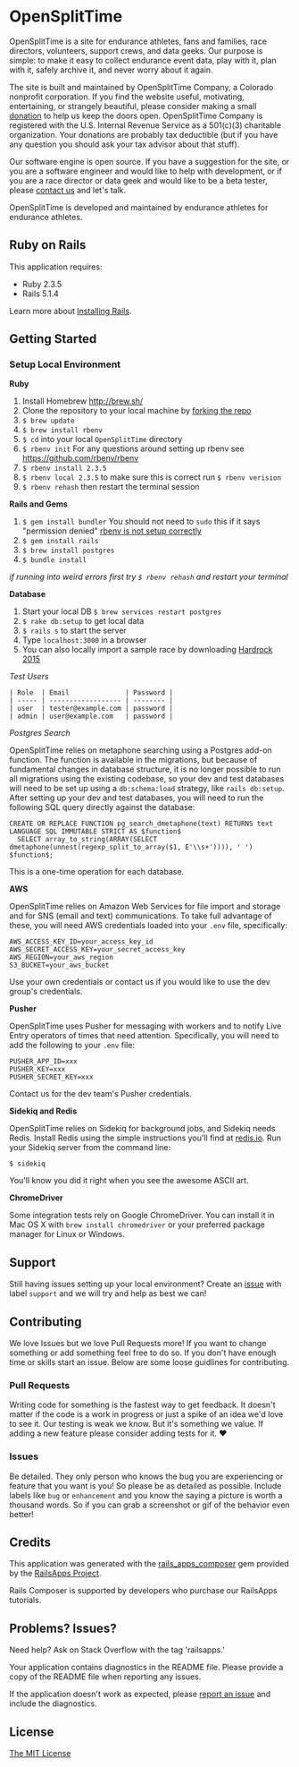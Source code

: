 OpenSplitTime
================

OpenSplitTime is a site for endurance athletes, fans and families, race directors, volunteers, support crews, and data geeks. Our purpose is simple: to make it easy to collect endurance event data, play with it, plan with it, safely archive it, and never worry about it again. 

The site is built and maintained by OpenSplitTime Company, a Colorado nonprofit corporation. If you find the website useful, motivating, entertaining, or strangely beautiful, please consider making a small [donation](https://www.opensplittime.org/donations) to help us keep the doors open. OpenSplitTime Company is registered with the U.S. Internal Revenue Service as a 501(c)(3) charitable organization. Your donations are probably tax deductible (but if you have any question you should ask your tax advisor about that stuff).

Our software engine is open source. If you have a suggestion for the site, or you are a software engineer and would like to help with development, or if you are a race director or data geek and would like to be a beta tester, please [contact us](mailto:mark@opensplittime.org) and let's talk.

OpenSplitTime is developed and maintained by endurance athletes for endurance athletes.

Ruby on Rails
-------------

This application requires:

- Ruby 2.3.5
- Rails 5.1.4

Learn more about [Installing Rails](https://gorails.com/setup/osx/10.12-sierra).

Getting Started
---------------
### Setup Local Environment
**Ruby**

1. Install Homebrew http://brew.sh/
1. Clone the repository to your local machine by [forking the repo](https://help.github.com/articles/fork-a-repo/)
2. `$ brew update`
3. `$ brew install rbenv`
4. `$ cd` into your local `OpenSplitTime` directory
5. `$ rbenv init` For any questions around setting up rbenv see https://github.com/rbenv/rbenv
6. `$ rbenv install 2.3.5`
7. `$ rbenv local 2.3.5` to make sure this is correct run `$ rbenv verision`
8. `$ rbenv rehash` then restart the terminal session

**Rails and Gems**

1. `$ gem install bundler` You should not need to `sudo` this if it says "permission denied" [rbenv is not setup correctly](https://github.com/rbenv/rbenv/issues/670)
2. `$ gem install rails`
3. `$ brew install postgres`
3. `$ bundle install`

*if running into weird errors first try `$ rbenv rehash` and restart your terminal*

**Database**

1. Start your local DB `$ brew services restart postgres`
2. `$ rake db:setup` to get local data
3. `$ rails s` to start the server
4. Type `localhost:3000` in a browser
5. You can also locally import a sample race by downloading [Hardrock 2015](https://github.com/SplitTime/OpenSplitTime/raw/master/hardrock2015.xlsx)

*Test Users*
```
| Role  | Email              | Password |
| ----- | ------------------ | -------- |
| user  | tester@example.com | password |
| admin | user@example.com   | password |
```

*Postgres Search*

OpenSplitTime relies on metaphone searching using a Postgres add-on function. The function is available in the migrations, but because of fundamental changes in database structure, it is no longer possible to run all migrations using the existing codebase, so your dev and test databases will need to be set up using a `db:schema:load` strategy, like `rails db:setup`. After setting up your dev and test databases, you will need to run the following SQL query directly against the database:
```
CREATE OR REPLACE FUNCTION pg_search_dmetaphone(text) RETURNS text LANGUAGE SQL IMMUTABLE STRICT AS $function$
  SELECT array_to_string(ARRAY(SELECT dmetaphone(unnest(regexp_split_to_array($1, E'\\s+')))), ' ')
$function$;
```
This is a one-time operation for each database.

**AWS**

OpenSplitTime relies on Amazon Web Services for file import and storage and for SNS (email and text) communications. To take full advantage of these, you will need AWS credentials loaded into your `.env` file, specifically:
```
AWS_ACCESS_KEY_ID=your_access_key_id
AWS_SECRET_ACCESS_KEY=your_secret_access_key
AWS_REGION=your_aws_region
S3_BUCKET=your_aws_bucket
```
Use your own credentials or contact us if you would like to use the dev group's credentials.

**Pusher**

OpenSplitTime uses Pusher for messaging with workers and to notify Live Entry operators of times that need attention. Specifically, you will need to add the following to your `.env` file:
```
PUSHER_APP_ID=xxx
PUSHER_KEY=xxx
PUSHER_SECRET_KEY=xxx
```
Contact us for the dev team's Pusher credentials.

**Sidekiq and Redis**

OpenSplitTime relies on Sidekiq for background jobs, and Sidekiq needs Redis. Install Redis using the simple instructions you'll find at [redis.io](https://redis.io). Run your Sidekiq server from the command line:

`$ sidekiq`

You'll know you did it right when you see the awesome ASCII art.

**ChromeDriver**

Some integration tests rely on Google ChromeDriver. You can install it in Mac OS X with `brew install chromedriver` or your preferred package manager for Linux or Windows.

Support
-------------------------

Still having issues setting up your local environment? 
Create an [issue](https://github.com/SplitTime/OpenSplitTime/issues/new) with label `support` and we will try and help as best we can!

Contributing
-------------

We love Issues but we love Pull Requests more! If you want to change something or add something feel free to do so. If you don't have enough time or skills start an issue. Below are some loose guidlines for contributing.

### Pull Requests

Writing code for something is the fastest way to get feedback. It doesn't matter if the code is a work in progress or just a spike of an idea we'd love to see it. Our testing is weak we know. But it's something we value. If adding a new feature please consider adding tests for it. :heart:

### Issues

Be detailed. They only person who knows the bug you are experiencing or feature that you want is you! So please be as detailed as possible. Include labels like `bug` or `enhancement` and you know the saying a picture is worth a thousand words. So if you can grab a screenshot or gif of the behavior even better!


Credits
-------

This application was generated with the [rails_apps_composer](https://github.com/RailsApps/rails_apps_composer) gem
provided by the [RailsApps Project](http://railsapps.github.io/).

Rails Composer is supported by developers who purchase our RailsApps tutorials.

Problems? Issues?
-----------

Need help? Ask on Stack Overflow with the tag 'railsapps.'

Your application contains diagnostics in the README file. Please provide a copy of the README file when reporting any issues.

If the application doesn't work as expected, please [report an issue](https://github.com/RailsApps/rails_apps_composer/issues)
and include the diagnostics.

License
-------

[The MIT License](https://github.com/SplitTime/OpenSplitTime/blob/master/LICENSE)
